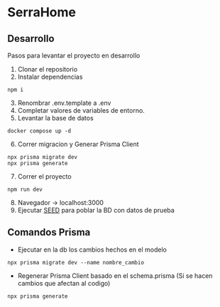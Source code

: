 # SerraHome

## Desarrollo

Pasos para levantar el proyecto en desarrollo

1. Clonar el repositorio
2. Instalar dependencias

```
npm i
```

3. Renombrar .env.template a .env
4. Completar valores de variables de entorno.
5. Levantar la base de datos

```
docker compose up -d
```

6. Correr migracion y Generar Prisma Client

```
npx prisma migrate dev
npx prisma generate
```

7. Correr el proyecto

```
npm run dev
```
8. Navegador -> localhost:3000
9. Ejecutar [SEED](localhost:3000/api/seed) para poblar la BD con datos de
   prueba

## Comandos Prisma

- Ejecutar en la db los cambios hechos en el modelo

```
npx prisma migrate dev --name nombre_cambio
```

- Regenerar Prisma Client basado en el schema.prisma (Si se hacen cambios que
  afectan al codigo)

```
npx prisma generate
```
